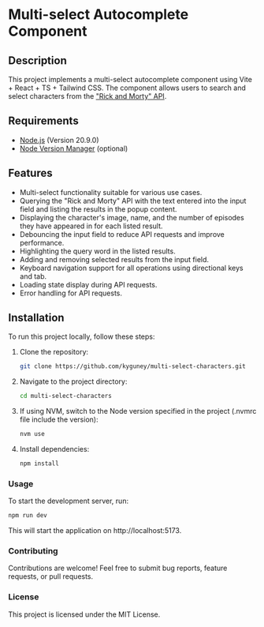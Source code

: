# Multi-select Autocomplete Component

## Description

This project implements a multi-select autocomplete component using Vite + React + TS + Tailwind CSS. The component allows users to search and select characters from the ["Rick and Morty" API](https://rickandmortyapi.com/api/character/).

## Requirements

- [Node.js](https://nodejs.org/en) (Version 20.9.0)
- [Node Version Manager](https://github.com/nvm-sh/nvm) (optional)

## Features

- Multi-select functionality suitable for various use cases.
- Querying the "Rick and Morty" API with the text entered into the input field and listing the results in the popup content.
- Displaying the character's image, name, and the number of episodes they have appeared in for each listed result.
- Debouncing the input field to reduce API requests and improve performance.
- Highlighting the query word in the listed results.
- Adding and removing selected results from the input field.
- Keyboard navigation support for all operations using directional keys and tab.
- Loading state display during API requests.
- Error handling for API requests.

## Installation

To run this project locally, follow these steps:

1. Clone the repository:

   ```bash
   git clone https://github.com/kyguney/multi-select-characters.git
   ```

2. Navigate to the project directory:

    ```bash
    cd multi-select-characters
    ```

3. If using NVM, switch to the Node version specified in the project (.nvmrc file include the version):

    ```bash
    nvm use
    ```

4. Install dependencies:
    ```bash
    npm install
    ```

### Usage

To start the development server, run:

  ```bash
  npm run dev
  ```

This will start the application on http://localhost:5173.

### Contributing

Contributions are welcome! Feel free to submit bug reports, feature requests, or pull requests.

### License

This project is licensed under the MIT License.
